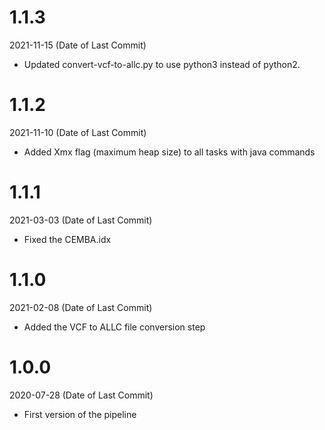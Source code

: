 # 1.1.3
2021-11-15 (Date of Last Commit)

* Updated convert-vcf-to-allc.py to use python3 instead of python2.

# 1.1.2
2021-11-10 (Date of Last Commit)

* Added Xmx flag (maximum heap size) to all tasks with java commands

# 1.1.1
2021-03-03 (Date of Last Commit)

* Fixed the CEMBA.idx

# 1.1.0
2021-02-08 (Date of Last Commit)

* Added the VCF to ALLC file conversion step

# 1.0.0
2020-07-28 (Date of Last Commit)

* First version of the pipeline
